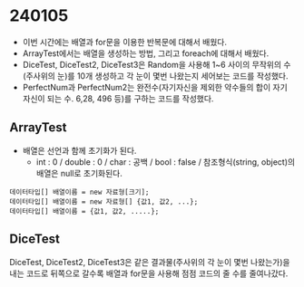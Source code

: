# 240105
* 이번 시간에는 배열과 for문을 이용한 반복문에 대해서 배웠다.
* ArrayTest에서는 배열을 생성하는 방법, 그리고 foreach에 대해서 배웠다.
* DiceTest, DiceTest2, DiceTest3은 Random을 사용해 1~6 사이의 무작위의 수(주사위의 눈)를 10개 생성하고 각 눈이 몇번 나왔는지 세어보는 코드를 작성했다.
* PerfectNum과 PerfectNum2는 완전수(자기자신을 제외한 약수들의 합이 자기 자신이 되는 수. 6,28, 496 등)를 구하는 코드를 작성했다.

## ArrayTest
* 배열은 선언과 함께 초기화가 된다.
  *    int : 0 / double : 0 / char : 공백 / bool : false / 참조형식(string, object)의 배열은 null로 초기화된다.
```
데이터타입[] 배열이름 = new 자료형[크기];
데이터타입[] 배열이름 = new 자료형[] {값1, 값2, ...};
데이터타입[] 배열이름 = {값1, 값2, .....};
```
## DiceTest
DiceTest, DiceTest2, DiceTest3은 같은 결과물(주사위의 각 눈이 몇번 나왔는가)을 내는 코드로 뒤쪽으로 갈수록 배열과 for문을 사용해 점점 코드의 줄 수를 줄여나갔다.
